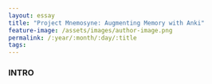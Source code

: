 ```yaml
---
layout: essay
title: "Project Mnemosyne: Augmenting Memory with Anki"
feature-image: /assets/images/author-image.png
permalink: /:year/:month/:day/:title
tags: 
---
```




<h3>INTRO</h3>
